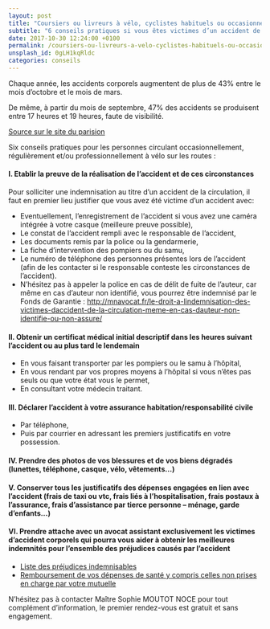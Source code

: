 ```yaml
---
layout: post
title: "Coursiers ou livreurs à vélo, cyclistes habituels ou occasionnels: attention au changement d'heure"
subtitle: "6 conseils pratiques si vous êtes victimes d’un accident de la circulation"
date: 2017-10-30 12:24:00 +0100
permalink: /coursiers-ou-livreurs-a-velo-cyclistes-habituels-ou-occasionnels-attention-au-changement-dheure/
unsplash_id: 0gLH1kqRldc
categories: conseils
---
```


Chaque année, les accidents corporels augmentent de plus de 43% entre le mois d’octobre et le mois de mars.

De même, à partir du mois de septembre, 47% des accidents se produisent entre 17 heures et 19 heures, faute de visibilité.

[Source sur le site du parision](http://www.leparisien.fr/paris-75008/paris-pietons-et-cyclistes-faites-attention-au-passage-a-l-heure-d-hiver-26-10-2017-7357176.php)

Six conseils pratiques pour les personnes circulant occasionnellement, régulièrement et/ou professionnellement à vélo sur les routes :

#### I. Etablir la preuve de la réalisation de l’accident et de ces circonstances

Pour solliciter une indemnisation au titre d’un accident de la circulation, il faut en premier lieu justifier que vous avez été victime d’un accident avec:

- Eventuellement, l’enregistrement de l’accident si vous avez une caméra intégrée à votre casque (meilleure preuve possible),
- Le constat de l’accident rempli avec le responsable de l’accident,
- Les documents remis par la police ou la gendarmerie,
- La fiche d’intervention des pompiers ou du samu,
- Le numéro de téléphone des personnes présentes lors de l’accident (afin de les contacter si le responsable conteste les circonstances de l’accident).
- N’hésitez pas à appeler la police en cas de délit de fuite de l’auteur, car même en cas d’auteur non identifié, vous pourrez être indemnisé par le Fonds de Garantie : http://mnavocat.fr/le-droit-a-lindemnisation-des-victimes-daccident-de-la-circulation-meme-en-cas-dauteur-non-identifie-ou-non-assure/

#### II. Obtenir un certificat médical initial descriptif dans les heures suivant l’accident ou au plus tard le lendemain 

- En vous faisant transporter par les pompiers ou le samu à l’hôpital,
- En vous rendant par vos propres moyens à l’hôpital si vous n’êtes pas seuls ou que votre état vous le permet,
- En consultant votre médecin traitant.

#### III. Déclarer l’accident à votre assurance habitation/responsabilité civile 

- Par téléphone,
- Puis par courrier en adressant les premiers justificatifs en votre possession.

#### IV. Prendre des photos de vos blessures et de vos biens dégradés (lunettes, téléphone, casque, vélo, vêtements…)

#### V. Conserver tous les justificatifs des dépenses engagées en lien avec l’accident (frais de taxi ou vtc, frais liés à l’hospitalisation, frais postaux à l’assurance, frais d’assistance par tierce personne – ménage, garde d’enfants…)

#### VI. Prendre attache avec un avocat assistant exclusivement les victimes d’accident corporels qui pourra vous aider à obtenir les meilleures indemnités pour l’ensemble des préjudices causés par l’accident

- [Liste des préjudices indemnisables](http://mnavocat.fr/les-prejudices-indemnisables-de-la-victime-directe-suite-a-un-accident-de-la-circulation-une-agression-un-accident-medical-ou-tout-type-devenement-accidentel/)
- [Remboursement de vos dépenses de santé y compris celles non prises en charge par votre mutuelle](http://mnavocat.fr/victime-dun-accident-de-la-route-remboursement-de-toutes-vos-depenses-de-sante/)
 
N’hésitez pas à contacter Maître Sophie MOUTOT NOCE pour tout complément d’information, le premier rendez-vous est gratuit et sans engagement.